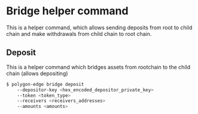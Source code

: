 # Bridge helper command

This is a helper command, which allows sending deposits from root to child chain and make withdrawals from child chain to root chain.

## Deposit
This is a helper command which bridges assets from rootchain to the child chain (allows depositing)

```bash
$ polygon-edge bridge deposit 
    --depositor-key <hex_encoded_depositor_private_key>
    --token <token_type>
    --receivers <receivers_addresses>
    --amounts <amounts>
```